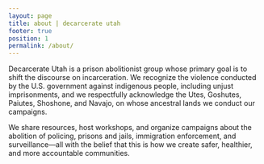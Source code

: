 ```yaml
---
layout: page
title: about | decarcerate utah
footer: true
position: 1
permalink: /about/
---
```


Decarcerate Utah is a prison abolitionist group whose primary goal is to shift
the discourse on incarceration. We recognize the violence conducted by the U.S.
government against indigenous people, including unjust imprisonments, and we
respectfully acknowledge the Utes, Goshutes, Paiutes, Shoshone, and Navajo, on
whose ancestral lands we conduct our campaigns.

We share resources, host workshops, and organize campaigns about the abolition
of policing, prisons and jails, immigration enforcement, and surveillance—all
with the belief that this is how we create safer, healthier, and more
accountable communities.

